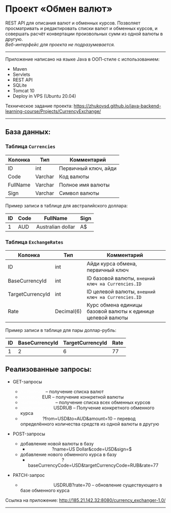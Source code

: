 # Проект «Обмен валют»

REST API для описания валют и обменных курсов. Позволяет просматривать и редактировать списки валют и обменных курсов,
и совершать расчёт конвертации произвольных сумм из одной валюты в другую.  
_Веб-интерфейс для проекта не подразумевается._

---

Приложение написано на языке Java в ООП-стиле с использованием:
- Maven
- Servlets
- REST API
- SQLite
- Tomcat 10
- Deploy in VPS (Ubuntu 20.04)

Техническое задание проекта: https://zhukovsd.github.io/java-backend-learning-course/Projects/CurrencyExchange/

---

## База данных:
### Таблица `Currencies`

| Колонка  | Тип     | Комментарий          |
|----------|---------|----------------------|
| ID       | int     | Первичный ключ, айди |
| Code     | Varchar | Код валюты           |
| FullName | Varchar | Полное имя валюты    |
| Sign     | Varchar | Символ валюты        |

Пример записи в таблице для австралийского доллара:

| ID  | Code | FullName          | Sign |
|-----|------|-------------------|------|
| 1   | AUD  | Australian dollar | A$   |

### Таблица `ExchangeRates`

| Колонка          | Тип        | Комментарий                                                 |
|------------------|------------|-------------------------------------------------------------|
| ID               | int        | Айди курса обмена, первичный ключ                           |
| BaseCurrencyId   | int        | ID базовой валюты, `внешний ключ на Currencies.ID`          |
| TargetCurrencyId | int        | ID целевой валюты, `внешний ключ на Currencies.ID`          |
| Rate             | Decimal(6) | Курс обмена единицы базовой валюты к единице целевой валюты |

Пример записи в таблице для пары доллар-рубль:

| ID  | BaseCurrencyId | TargetCurrencyId | Rate |
|-----|----------------|------------------|------|
| 1   | 2              | 6                | 77   |

## Реализованные запросы:

* GET-запросы
  * <span style="color:white">/currencies</span> – получение списка валют
  * <span style="color:white">/currency/</span>EUR – получение конкретной валюты
  * <span style="color:white">/exchangeRates</span> – получение списка всех обменных курсов
  * <span style="color:white">/exchangeRate/</span>USDRUB – Получение конкретного обменного курса
  * <span style="color:white">/exchange</span>?from=USD&to=AUD&amount=10 – перевод определённого количества средств из одной валюты в другую
  

* POST-запросы
  * добавление новой валюты в базу
    * <span style="color:white">/currencies</span>?name=US Dollar&code=USD&sign=$
  * добавление нового обменного курса в базу
    * <span style="color:white">/exchangeRates</span>?baseCurrencyCode=USD&targetCurrencyCode=RUB&rate=77

  
* PATCH-запрос
  * <span style="color:white">/exchangeRate/</span>USDRUB?rate=70 – обновление существующего в базе обменного курса

Ссылка на приложение: http://185.21.142.32:8080/currency_exchanger-1.0/

___

